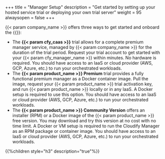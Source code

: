 +++
title = "Manager Setup"
description = "Get started by setting up your hosted service trial or deploying your own trial server"
weight = 95
alwaysopen = false
+++

{{< param company_name >}} offers three ways to get started and onboard the {{<param cfy_manager_name>}}:

* The **{{< param cfy_caas >}}** trial allows for a complete premium manager service, managed by {{< param company_name >}} for the duration of the trial period. Request your trial account to get started with your {{< param cfy_manager_name >}} within minutes. No hardware is required. You should have access to an IaaS or cloud provider (AWS, GCP, Azure, etc.) to run your orchestrated workloads.
* The **{{< param product_name >}} Premium** trial provides a fully functional premium manager as a Docker container image. Pull the image, request your {{< param product_name >}} trial activation key, and run {{< param product_name >}} locally or in any IaaS. A Docker setup is required to use this option. You should have access to an IaaS or cloud provider (AWS, GCP, Azure, etc.) to run your orchestrated workloads.
* The **{{< param product_name >}} Community Version** offers an installer (RPM) or a Docker image of the {{< param product_name >}} free version. You may download and try this version at no cost with no time limit. A Docker or VM setup is required to run the Cloudify Manager as an RPM package or container image. You should have access to an IaaS or cloud provider (AWS, GCP, Azure, etc.) to run your orchestrated workloads.

{{%children style="h3" description="true"%}}
